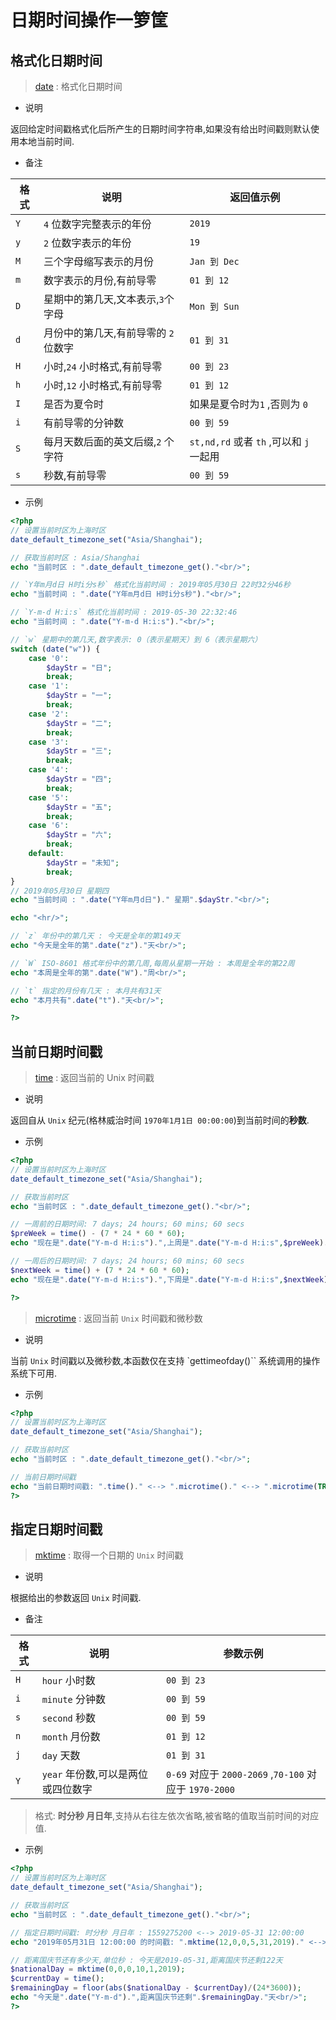 # 日期时间操作一箩筐

## 格式化日期时间

> [date](https://www.php.net/manual/zh/function.date.php) : 格式化日期时间

- 说明

返回给定时间戳格式化后所产生的日期时间字符串,如果没有给出时间戳则默认使用本地当前时间.

- 备注

|格式|说明|返回值示例|
|-|-|-|
|`Y`|`4` 位数字完整表示的年份|`2019`|
|`y`|`2` 位数字表示的年份|`19`|
|`M`|三个字母缩写表示的月份|`Jan 到 Dec`|
|`m`|数字表示的月份,有前导零|`01 到 12`|
|`D`|星期中的第几天,文本表示,`3`个字母|`Mon 到 Sun`|
|`d`|月份中的第几天,有前导零的 `2` 位数字|`01 到 31`|
|`H`|小时,`24` 小时格式,有前导零|`00 到 23`|
|`h`|小时,`12` 小时格式,有前导零|`01 到 12`|
|`I`|是否为夏令时|如果是夏令时为`1` ,否则为 `0`|
|`i`|有前导零的分钟数|`00 到 59`|
|`S`|每月天数后面的英文后缀,`2` 个字符|`st,nd,rd` 或者 `th` ,可以和 `j` 一起用|
|`s`|秒数,有前导零 |`00 到 59`|

- 示例

```php
<?php
// 设置当前时区为上海时区
date_default_timezone_set("Asia/Shanghai");

// 获取当前时区 : Asia/Shanghai
echo "当前时区 : ".date_default_timezone_get()."<br/>";

// `Y年m月d日 H时i分s秒` 格式化当前时间 : 2019年05月30日 22时32分46秒
echo "当前时间 : ".date("Y年m月d日 H时i分s秒")."<br/>";

// `Y-m-d H:i:s` 格式化当前时间 : 2019-05-30 22:32:46
echo "当前时间 : ".date("Y-m-d H:i:s")."<br/>";

// `w` 星期中的第几天,数字表示: 0（表示星期天）到 6（表示星期六）
switch (date("w")) {
    case '0':
        $dayStr = "日";
        break;
    case '1':
        $dayStr = "一";
        break;
    case '2':
        $dayStr = "二";
        break;
    case '3':
        $dayStr = "三";
        break;
    case '4':
        $dayStr = "四";
        break;
    case '5':
        $dayStr = "五";
        break;
    case '6':
        $dayStr = "六";
        break;
    default:
        $dayStr = "未知";
        break;
} 
// 2019年05月30日 星期四
echo "当前时间 : ".date("Y年m月d日")." 星期".$dayStr."<br/>";

echo "<hr/>";

// `z` 年份中的第几天 : 今天是全年的第149天
echo "今天是全年的第".date("z")."天<br/>";

// `W` ISO-8601 格式年份中的第几周,每周从星期一开始 : 本周是全年的第22周
echo "本周是全年的第".date("W")."周<br/>";

// `t` 指定的月份有几天 : 本月共有31天
echo "本月共有".date("t")."天<br/>";

?>
```

## 当前日期时间戳

> [time](https://www.php.net/manual/zh/function.time.php) : 返回当前的 Unix 时间戳

- 说明

返回自从 `Unix` 纪元(格林威治时间 `1970年1月1日 00:00:00`)到当前时间的**秒数**.

- 示例

```php
<?php
// 设置当前时区为上海时区
date_default_timezone_set("Asia/Shanghai");

// 获取当前时区
echo "当前时区 : ".date_default_timezone_get()."<br/>";

// 一周前的日期时间: 7 days; 24 hours; 60 mins; 60 secs
$preWeek = time() - (7 * 24 * 60 * 60);
echo "现在是".date("Y-m-d H:i:s").",上周是".date("Y-m-d H:i:s",$preWeek)."<br/>";

// 一周后的日期时间: 7 days; 24 hours; 60 mins; 60 secs
$nextWeek = time() + (7 * 24 * 60 * 60);
echo "现在是".date("Y-m-d H:i:s").",下周是".date("Y-m-d H:i:s",$nextWeek)."<br/>";

?>
```

> [microtime](https://www.php.net/manual/zh/function.microtime.php) : 返回当前 `Unix` 时间戳和微秒数

- 说明

当前 `Unix` 时间戳以及微秒数,本函数仅在支持 `gettimeofday()`` 系统调用的操作系统下可用.

- 示例

```php
<?php
// 设置当前时区为上海时区
date_default_timezone_set("Asia/Shanghai");

// 获取当前时区
echo "当前时区 : ".date_default_timezone_get()."<br/>";

// 当前日期时间戳
echo "当前日期时间戳: ".time()." <--> ".microtime()." <--> ".microtime(TRUE)."<br/>";
?>
```

## 指定日期时间戳

> [mktime](https://www.php.net/manual/zh/function.mktime.php) : 取得一个日期的 `Unix` 时间戳

- 说明

根据给出的参数返回 `Unix` 时间戳.

- 备注

|格式|说明|参数示例|
|-|-|-|
|`H`|`hour` 小时数|`00 到 23`|
|`i`|`minute` 分钟数|`00 到 59`|
|`s`|`second` 秒数|`00 到 59`|
|`n`|`month` 月份数|`01 到 12`|
|`j`|`day` 天数|`01 到 31` |
|`Y`|`year` 年份数,可以是两位或四位数字|`0-69` 对应于 `2000-2069` ,`70-100` 对应于 `1970-2000`|

> 格式: **时分秒 月日年**,支持从右往左依次省略,被省略的值取当前时间的对应值.

- 示例

```php
<?php
// 设置当前时区为上海时区
date_default_timezone_set("Asia/Shanghai");

// 获取当前时区
echo "当前时区 : ".date_default_timezone_get()."<br/>";

// 指定日期时间戳: 时分秒 月日年 : 1559275200 <--> 2019-05-31 12:00:00
echo "2019年05月31日 12:00:00 的时间戳: ".mktime(12,0,0,5,31,2019)." <--> ".date("Y-m-d H:i:s", mktime(12,0,0,5,31,2019))."<br/>";

// 距离国庆节还有多少天,单位秒 : 今天是2019-05-31,距离国庆节还剩122天
$nationalDay = mktime(0,0,0,10,1,2019);
$currentDay = time();
$remainingDay = floor(abs($nationalDay - $currentDay)/(24*3600));
echo "今天是".date("Y-m-d").",距离国庆节还剩".$remainingDay."天<br/>";
?>
```

